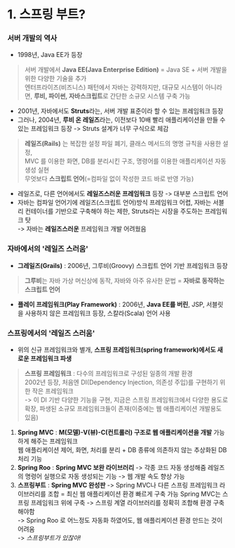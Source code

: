 # 1. 스프링 부트?

### 서버 개발의 역사

- 1998년, Java EE가 등장

>  서버 개발에서 **Java EE(Java Enterprise Edition)** = Java SE + 서버 개발을 위한 다양한 기술을 추가   
> 엔터프라이즈(비즈니스) 패턴에서 자바는 강력하지만, 대규모 시스템이 아니라면, **루비, 파이썬, 자바스크립트**로 간단한 소규모 시스템 구축 가능

- 2001년, 자바에서도 **Struts**라는, 서버 개발 표준이라 할 수 있는 프레임워크 등장
- 그러나, 2004년, **루비 온 레일즈**라는, 이전보다 10배 빨리 애플리케이션을 만들 수 있는 프레임워크 등장 -> Struts 설계가 너무 구식으로 체감

> **레일즈(Rails)** 는 복잡한 설정 파일 폐기, 클래스 메서드의 명명 규칙을 사용한 설정,   
> MVC 를 이용한 화면, DB를 분리시킨 구조, 명령어를 이용한 애플리케이션 자동 생성 실현  
> 무엇보다 **스크립트 언어**(=컴파일 없이 작성한 코드 바로 반영 가능)

- 레일즈로, 다른 언어에서도 **레일즈스러운 프레임워크** 등장 -> 대부분 스크립트 언어  
- 자바는 컴파일 언어기에 레일즈(스크립트 언어)방식 프레임워크 어렵, 자바는 서블리 컨테이너를 기반으로 구축해야 하는 제한, Struts라는 시장을 주도하는 프레임워크 탓   
-> 자바는 **레일즈스러운** 프레임워크 개발 어려웠음

### 자바에서의 '레일즈 스러움'

- **그레일즈(Grails)** : 2006년, 그루비(Groovy) 스크립트 언어 기반 프레임워크 등장  
> **그루비**는 자바 가상 머신상에 동작, 자바와 아주 유사한 문법 = **자바로 동작하는 스크립트 언어**

- **플레이 프레임워크(Play Framework)** : 2006년, **Java EE를 버린**, JSP, 서블릿을 사용하지 않은 프레임워크 등장, 스칼라(Scala) 언어 사용

### 스프링에서의 '레일즈 스러움'

- 위의 신규 프레임워크와 별개, **스프링 프레임워크(spring framework)에서도 새로운 프레임워크 파생**
> **스프링 프레임워크** : 다수의 프레임워크로 구성된 일종의 개발 환경  
> 2002년 등장, 처음엔 DI(Dependency Injection, 의존성 주입)를 구현하기 위한 작은 프레임워크  
> -> 이 DI 기반 다양한 기능을 구현, 지금은 스프링 프레임워크에서 다양한 용도로 확장, 파생된 소규모 프레임워크들이 존재(이중에는 웹 애플리케이션 개발용도 있음) 

1. **Spring MVC** : **M(모델)-V(뷰)-C(컨트롤러) 구조로 웹 애플리케이션을 개발** 가능하게 해주는 프레임워크  
    웹 애플리케이션 제어, 화면, 처리를 분리 + DB 종류에 의존하지 않는 추상화된 DB 처리 기능
2. **Spring Roo** : **Spring MVC 보완 라이브러리** -> 각종 코드 자동 생성해줌
    레일즈의 명령어 실행으로 자동 생성되는 기능 -> 웹 개발 속도 향상 가능
3. **스프링부트** : **Spring MVC 완성판** -> Spring MVC나 다른 스프링 프레임워크 라이브러리를 조합 = 최신 웹 애플리케이션 환경 빠르게 구축 가능
    Spring MVC는 스프링 프레임워크 위에 구축 -> 스프링 계열 라이브러리를 정확히 조합해 환경 구축해야함  
    -> Spring Roo 로 어느정도 자동화 하였어도, 웹 애플리케이션 환경 만드는 것이 어려움  
    -> *스프링부트가 있잖아!*
    
